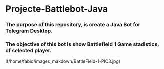 # Projecte-Battlebot-Java
### The purpose of this repository, is create a Java Bot for Telegram Desktop.
### The objective of this bot is show Battlefield 1 Game stadistics, of selected player.
!(/home/fabio/images_makdown/BattleField-1-PIC3.jpg)
